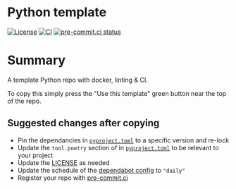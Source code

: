 # Python template

[![License](https://img.shields.io/github/license/ChrisLovering/python-template)](https://github.com/ChrisLovering/python-template)
[![CI](https://github.com/ChrisLovering/python-template/actions/workflows/lint.yml/badge.svg)](https://github.com/ChrisLovering/python-template/actions/workflows/lint.yml)
[![pre-commit.ci status](https://results.pre-commit.ci/badge/github/ChrisLovering/python-template/main.svg)](https://results.pre-commit.ci/latest/github/ChrisLovering/python-template/main)

# Summary
A template Python repo with docker, linting & CI.

To copy this simply press the "Use this template" green button near the top of the repo.

## Suggested changes after copying
- Pin the dependancies in [`pyproject.toml`](pyproject.toml) to a specific version and re-lock
- Update the `tool.poetry` section of in [`pyproject.toml`](pyproject.toml) to be relevant to your project
- Update the [LICENSE](LICENSE) as needed
- Update the schedule of the [dependabot config](.github/dependabot.yml) to `"daily"`
- Register your repo with [pre-commit.ci](https://pre-commit.ci/)
